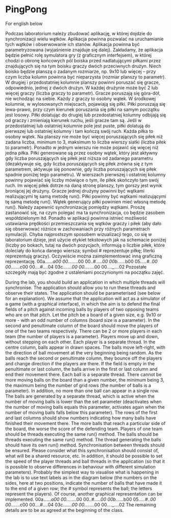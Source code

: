# PingPong
For english below


Podczas laboratorium należy zbudować aplikację, w której dojdzie do synchronizacji wielu wątków. Aplikacja powinna pozwalać na uruchamianie tych wątków i obserwowanie ich stanów. Aplikacja powinna być parametryzowana (wyjaśnienie znajduje się dalej).
Zakładamy, że aplikacja będzie pełnić rolę symulatora gry (z graficznym interfejsem), w której chodzi o obronę końcowych pól boiska przed nadlatującymi piłkami przez znajdujących się na tym boisku graczy dwóch przeciwnych drużyn.
Niech boisko będzie planszą o zadanym rozmiarze, np. 9x10 lub więcej – przy czym liczba kolumn powinna być nieparzysta (rozmiar planszy to parametr).
W drugiej i przedostatniej kolumnie planszy powinni poruszać się gracze, odpowiednio, jednej z dwóch drużyn. W każdej drużynie może być 2 lub więcej graczy (liczba graczy to parametr). Gracze poruszają się góra-dół, nie wchodząc na siebie. Każdy z graczy to osobny wątek.
W środkowej kolumnie, w wylosowanych miejscach, pojawiają się piłki. Piłki poruszają się lewa-prawo, przy czym kierunek poruszania się piłki na samym początku jest losowy. Piłki dolatując do drugiej lub przedostatniej kolumny odbijają się od graczy i zmieniają kierunek ruchu, jeśli gracze tam są. Jeśli w przedostatniej lub ostatniej kolumnie pole jest puste, piłki dolatują do pierwszej lub ostatniej kolumny i tam kończą swój ruch. Każda piłka to osobny wątek.
Na planszy nie może być więcej poruszających się piłek niż zadana liczba, minimum to 3, maksimum to liczba wierszy siatki (liczba piłek to parametr). Ponadto w jednym wierszu nie może pojawić się więcej niż jedna piłka.
Piłki generowane są przez osobny wątek, który jest aktywny gdy liczba poruszających się piłek jest niższa od zadanego parametru (dezaktywuje się, gdy liczba poruszających się piłek zrówna się z tym parametrem, aktywuje się ponownie, gdy liczba poruszających się piłek spadnie poniżej tego parametru).
W wierszach pierwszej i ostatniej kolumny powinny pojawiać się liczby mówiące o tym, ile piłek skończyło tam swój ruch. Im więcej piłek dotrze na daną stronę planszy, tym gorszy jest wynik broniącej jej drużyny.
Gracze jednej drużyny powinni być wątkami realizującymi tę samą metodę run(). Piłki powinny być wątkami realizującymi tę samą metodę run(). Wątek generujący piłki powinien mieć własną metodę run(). Należy zapewnić synchronizację pomiędzy wątkami. Proszę zastanowić się, na czym polegać ma ta synchronizacja, co będzie zasobem współdzielonym itd.
Ponadto w aplikacji powinna istnieć możliwość ustawiania prędkości przemieszczania się wątków graczy i piłek (aby dało się obserwować różnice w zachowaniach przy różnych parametrach symulacji).
Chyba najprostszym sposobem wizualizacji tego, co się w laboratorium dzieje, jest użycie etykiet tekstowych jak na schemacie poniżej (liczby po bokach, tutaj na dwóch pozycjach, informują o liczbie piłek, które doleciały do końca danego wiersza; symbol # reprezentuje piłkę; literki reprezentują graczy). Oczywiście można zaimplementować inną graficzną reprezentację.
00a..._...a00
00...._....00
00..#._....00
00b..._...b00
05...._.#..00
00...._...c00
00....#....04
03c..._....00
00...._....00
00...._....02
Pozostałe szczegóły mają być zgodne z ustaleniami poczynionymi na początku zajęć.


During the lab, you should build an application in which multiple threads will synchronise. The application should allow you to run these threads and observe their states. The application should be parameterised (see below for an explanation).
We assume that the application will act as a simulator of a game (with a graphical interface), in which the aim is to defend the final fields of a pitch against incoming balls by players of two opposing teams who are on that pitch.
Let the pitch be a board of a given size, e.g. 9x10 or more - with an odd number of columns (board size is a parameter).
In the second and penultimate column of the board should move the players of one of the two teams respectively. There can be 2 or more players in each team (the number of players is a parameter). Players move up and down, without stepping on each other. Each player is a separate thread.
In the centre column, balls appear in drawn spaces. The balls move left-right, with the direction of ball movement at the very beginning being random. As the balls reach the second or penultimate column, they bounce off the players and change direction if the players are there. If the field is empty in the penultimate or last column, the balls arrive in the first or last column and end their movement there. Each ball is a separate thread.
There cannot be more moving balls on the board than a given number, the minimum being 3, the maximum being the number of grid rows (the number of balls is a parameter). In addition, no more than one ball can appear in a single row.
The balls are generated by a separate thread, which is active when the number of moving balls is lower than the set parameter (deactivates when the number of moving balls equals this parameter, activates again when the number of moving balls falls below this parameter).
The rows of the first and last columns should show numbers indicating how many balls have finished their movement there. The more balls that reach a particular side of the board, the worse the score of the defending team.
Players of one team should be threads executing the same run() method. The balls should be threads executing the same run() method. The thread generating the balls should have its own run() method. Synchronisation between threads should be ensured. Please consider what this synchronisation should consist of, what will be a shared resource, etc.
In addition, it should be possible to set the speed of the player threads and ball threads in the application (so that it is possible to observe differences in behaviour with different simulation parameters).
Probably the simplest way to visualise what is happening in the lab is to use text labels as in the diagram below (the numbers on the sides, here at two positions, indicate the number of balls that have made it to the end of a given row; the # symbol represents the ball; the letters represent the players). Of course, another graphical representation can be implemented.
00a..._...a00
00...._....00
00..#._....00
00b..._...b00
05...._.#..00
00...._...c00
00....#....04
03c..._....00
00...._....00
00...._....02
The remaining details are to be as agreed at the beginning of the class.
